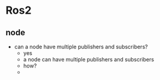 # Ros2
## node
- can a node have multiple publishers and subscribers?
  - yes
  - a node can have multiple publishers and subscribers
  - how?
  - 